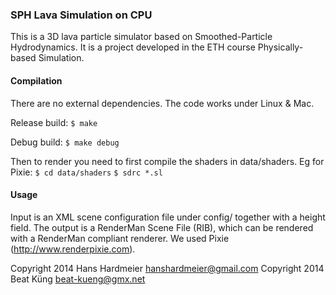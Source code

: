 ### SPH Lava Simulation on CPU ###

This is a 3D lava particle simulator based on Smoothed-Particle Hydrodynamics.
It is a project developed in the ETH course Physically-based Simulation.


#### Compilation ####
There are no external dependencies. The code works under Linux & Mac.

Release build:
`$ make`

Debug build:
`$ make debug`

Then to render you need to first compile the shaders in data/shaders. Eg for
Pixie:
`$ cd data/shaders`
`$ sdrc *.sl`


#### Usage ####
Input is an XML scene configuration file under config/ together with a height
field.
The output is a RenderMan Scene File (RIB), which can be rendered with a
RenderMan compliant renderer. We used Pixie (http://www.renderpixie.com).


Copyright 2014 Hans Hardmeier <hanshardmeier@gmail.com>
Copyright 2014 Beat Küng <beat-kueng@gmx.net>

